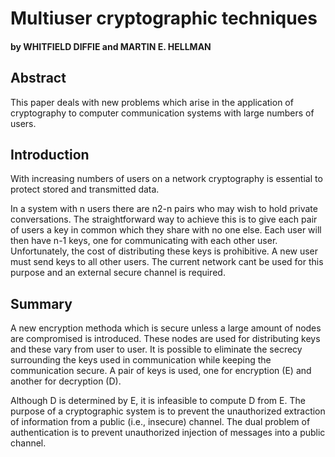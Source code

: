 # Multiuser cryptographic techniques
#### by WHITFIELD DIFFIE and MARTIN E. HELLMAN

## Abstract
This paper deals with new problems which arise in
the application of cryptography to computer communication
systems with large numbers of users.

## Introduction 

With increasing numbers of users on a network cryptography is essential to protect stored and transmitted data.

In a system with n users there are n2-n pairs who
may wish to hold private conversations. The straightforward
way to achieve this is to give each pair of users
a key in common which they share with no one else.
Each user will then have n-1 keys, one for communicating
with each other user. Unfortunately, the cost of
distributing these keys is prohibitive. A new user must
send keys to all other users. The current network cant be used for this purpose and an external secure channel is required. 

## Summary

A new encryption methoda which is secure unless a large amount of nodes are compromised is introduced. These nodes are used for distributing keys and these vary from user to user.
It is possible to eliminate the secrecy surrounding the keys used in communication while keeping the communication secure. 
A pair of keys is used, one for encryption (E) and another for decryption (D).

Although D is determined by E, it is infeasible to compute D from E.
The purpose of a cryptographic system is to prevent the unauthorized extraction of information from a public (i.e., insecure) channel. The dual problem of authentication is to prevent unauthorized injection of messages into a public channel.